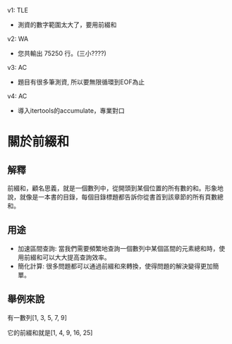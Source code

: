 v1: TLE
- 測資的數字範圍太大了，要用前綴和

v2: WA
- 您共輸出 75250 行。(三小????)

v3: AC 
- 題目有很多筆測資, 所以要無限循環到EOF為止

v4: AC
- 導入itertools的accumulate，專業對口

# 關於前綴和
## 解釋
前綴和，顧名思義，就是一個數列中，從開頭到某個位置的所有數的和。形象地說，就像是一本書的目錄，每個目錄標題都告訴你從書首到該章節的所有頁數總和。

## 用途
- 加速區間查詢: 當我們需要頻繁地查詢一個數列中某個區間的元素總和時，使用前綴和可以大大提高查詢效率。
- 簡化計算: 很多問題都可以通過前綴和來轉換，使得問題的解決變得更加簡單。

## 舉例來說
有一數列[1, 3, 5, 7, 9]

它的前綴和就是[1, 4, 9, 16, 25]
